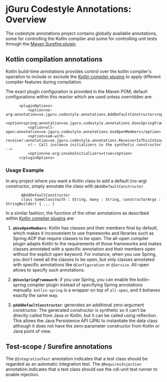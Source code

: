 # jGuru Codestyle Annotations: Overview

The codestyle annotations project contains globally available annotations, 
some for controlling the Kotlin compiler and some for controlling unit tests through 
the [Maven Surefire plugin](http://maven.apache.org/surefire/maven-surefire-plugin/).

## Kotlin compilation annotations

Kotlin build-time annotations provides control over the kotlin compiler's operation to 
include or exclude the [Kotlin compiler plugins](https://kotlinlang.org/docs/reference/compiler-plugins.html)
to apply different compiler features during compilation.

The exact plugin configuration is provided in the Maven POM; default configurations within this reactor
which are used unless overridden are: 

          <pluginOptions>
              <option>no-arg:annotation=se.jguru.codestyle.annotations.AddDefaultConstructor</option>
              <option>spring:annotation=se.jguru.codestyle.annotations.UsesSpringFramework</option>
              <option>all-open:annotation=se.jguru.codestyle.annotations.UseOpenMembers</option>
              <option>sam-with-receiver:annotation=se.jguru.codestyle.annotations.ReceiverIsThisInSingleAbstractMethod</option>
              <!-- Call instance initializers in the synthetic constructor -->
              <option>no-arg:invokeInitializers=true</option>
          </pluginOptions> 
 
### Usage Example

In any project where you want a Kotlin class to add a default (no-arg) constructor, simply 
annotate the class with `@AddDefaultConstructor`. 

           @AddDefaultConstructor 
           class SomeClass(with : String, many : String, constructorArgs : StringBuilder) { ... }
           
In a similar fashion, the function of the other annotations as described within 
[Kotlin compiler plugins](https://kotlinlang.org/docs/reference/compiler-plugins.html) are:

1. **`@UseOpenMembers`**: Kotlin has classes and their members final by default, which makes it inconvenient to use 
   frameworks and libraries such as Spring AOP that require classes to be open. The all-open compiler plugin adapts 
   Kotlin to the requirements of those frameworks and makes classes annotated with a specific annotation and their 
   members open without the explicit open keyword. For instance, when you use Spring, you don't need all the classes 
   to be open, but only classes annotated with specific annotations like `@Configuration` or `@Service`. 
   All-open allows to specify such annotations.
   
2. **`@UsesSpringFramework`**: if you use Spring, you can enable the kotlin-spring compiler plugin 
   instead of specifying Spring annotations manually. `kotlin-spring` is a wrapper on top of `all-open`, and 
   it behaves exactly the same way.

3. **`@AddDefaultConstructor`**: generates an additional zero-argument constructor. The generated constructor is 
   synthetic so it can’t be directly called from Java or Kotlin, but it can be called using reflection.
   This allows the Java Persistence API (JPA) to instantiate the data class although it does not have the 
   zero-parameter constructor from Kotlin or Java point of view.

## Test-scope / Surefire annotations

The `@IntegrationTest` annotation indicates that a test class should be regarded as an automatic integration test.
The `@RequiresInjection` annotation indicates that a test class should use the cdi-unit test runner to enable injection. 
 